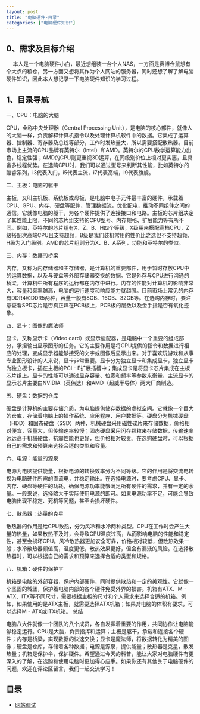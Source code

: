 ```yaml
---
layout: post
title: "电脑硬件-目录"
categories: ["电脑硬件知识"]
---
```


## 0、需求及目标介绍

&emsp; 本人是一个电脑硬件小白，最近想组装一台个人NAS，一方面是赛博仓鼠想有个大点的粮仓，另一方面又想将其作为个人网站的服务器，同时还想了解了解电脑硬件知识，因此本人想记录一下电脑硬件知识的学习过程。


## 1、目录导航

一、CPU：电脑的大脑

CPU，全称中央处理器（Central Processing Unit），是电脑的核心部件，就像人的大脑一样，负责解释计算机指令以及处理计算机软件中的数据。它集成了运算器、控制器、寄存器及总线等部分，工作时发热量大，所以需要搭配散热器。目前市场上主流的CPU品牌有英特尔（Intel）和AMD。英特尔的CPU数学运算能力出色，稳定性强；AMD的CPU则更重视3D运算，在同级别价位上相对更实惠，且具备多线程优势。在选购CPU时，我们可以通过型号来判断其性能，比如英特尔的酷睿系列，i3代表入门，i5代表主流，i7代表高端，i9代表旗舰。

二、主板：电脑的躯干

主板，又叫主机板、系统板或母板，是电脑中电子元件最丰富的硬件，承载着CPU、GPU、内存、硬盘等配件，管理数据流，优化配电，推动不同组件之间的通信。它就像电脑的躯干，为各个硬件提供了连接接口和电路。主板的芯片组决定了其性能上限，不同的芯片组支持的CPU型号、内存规格、扩展能力等有所不同。例如，英特尔的芯片组有X、Z、B、H四个等级，X级用来搭配高档CPU，Z级搭配次高端CPU且支持超频，B级是我们装机常用的性价比之选但不支持超频，H级为入门级别。AMD的芯片组则分为X、B、A系列，功能和英特尔的类似。

三、内存：数据的桥梁

内存，又称为内存储器和主存储器，是计算机的重要部件，用于暂时存放CPU中的运算数据，以及与硬盘等外部存储器交换的数据。它是外存与CPU进行沟通的桥梁，计算机中所有程序的运行都在内存中进行。内存的性能对计算机的影响非常大，容量和频率越高，电脑的运行速度和响应能力就越强。目前市场上常见的内存有DDR4和DDR5两种，容量一般有8GB、16GB、32GB等。在选购内存时，要注意查看SPD芯片是否真正焊在PCB板上，PCB板的层数以及金手指是否有氧化迹象。

四、显卡：图像的魔法师

显卡，又称显示卡（Video card）或显示适配器，是电脑中一个重要的组成部分，承担输出显示图形的任务。它的主要作用是将CPU提供的指令和数据进行相应的处理，变成显示器能够接受的文字或图像后显示出来。对于喜欢玩游戏和从事专业图形设计的人来说，显卡非常重要。显卡分为独立显卡和集成显卡，独立显卡为独立板卡，插在主板的PCI - E扩展插槽中；集成显卡是将显卡芯片集成在主板芯片组上。显卡的性能可以通过显存容量、位宽和频率等参数来衡量，主流显卡的显示芯片主要由NVIDIA（英伟达）和AMD（超威半导体）两大厂商制造。

五、硬盘：数据的仓库

硬盘是计算机的主要存储介质，为电脑提供储存数据的虚拟空间。它就像一个巨大的仓库，存储着电脑上的操作系统、应用程序、用户数据等。硬盘分为机械硬盘（HDD）和固态硬盘（SSD）两种，机械硬盘采用磁性碟片来存储数据，价格相对便宜，容量大，但传输速率较慢；固态硬盘采用闪存颗粒来存储数据，传输速率远远高于机械硬盘，抗震性能也更好，但价格相对较贵。在选购硬盘时，可以根据自己的需求和预算来选择合适的类型和容量。

六、电源：能量的源泉

电源为电脑提供能量，根据电源的转换效率分为不同等级。它的作用是将交流电转换为电脑硬件所需的直流电，并稳定输出。在选择电源时，要考虑CPU、显卡、内存、硬盘等硬件的功耗，确保电源功率能够满足所有硬件的需求，并有一定的余量。一般来说，选择略大于实际使用电源的即可。如果电源功率不足，可能会导致电脑出现不稳定、死机等问题，甚至会损坏硬件。

七、散热器：热量的克星

散热器的作用是给CPU散热，分为风冷和水冷两种类型。CPU在工作时会产生大量的热量，如果散热不及时，会导致CPU温度过高，从而影响电脑的性能和稳定性，甚至会损坏CPU。风冷散热器更加安全可靠，价格相对较低，但散热效果一般；水冷散热器颜值高，温度更低，散热效果更好，但会有漏液的风险。在选择散热器时，可以根据自己的需求和预算来选择合适的类型和规格。

八、机箱：硬件的保护伞

机箱是电脑的外部容器，保护内部硬件，同时提供散热和一定的美观性。它就像一个坚固的城堡，保护着电脑内部的各个硬件免受外界的损害。机箱有ATX、M - ATX、ITX等不同尺寸，需要根据主板的尺寸和个人需求来选择合适的机箱。例如，如果使用的是ATX主板，就需要选择ATX机箱；如果对电脑的体积有要求，可以选择M - ATX或ITX机箱。
总结

电脑八大件就像一个团队的八个成员，各自发挥着重要的作用，共同协作让电脑能够稳定运行。CPU是大脑，负责指挥和运算；主板是躯干，承载和连接各个硬件；内存是桥梁，实现数据的快速交换；显卡是魔法师，将数据转化为精美的图像；硬盘是仓库，存储着各种数据；电源是源泉，提供能量；散热器是克星，散发热量；机箱是保护伞，保护硬件。希望通过今天的科普，能让大家对电脑硬件有更深入的了解，在选购和使用电脑时更加得心应手。如果你还有其他关于电脑硬件的问题，欢迎在评论区留言，我们一起交流学习！

## 目录
- [网站调试](https://huaaorain.github.io/网站调试-代码行间距调试)
